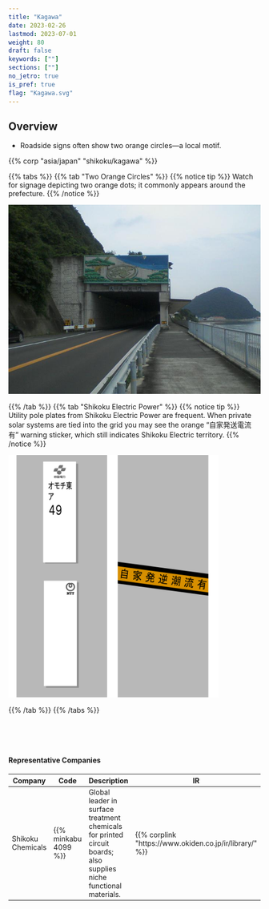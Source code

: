 ```yaml
---
title: "Kagawa"
date: 2023-02-26
lastmod: 2023-07-01
weight: 80
draft: false
keywords: [""]
sections: [""]
no_jetro: true
is_pref: true
flag: "Kagawa.svg"
---
```



<div class="main-desciption country-description">
    <h2 class="section-title">Overview</h2>
    <ul class="rule-list">
        <li>Roadside signs often show two orange circles—a local motif.</li>
    </ul>
    {{% corp "asia/japan" "shikoku/kagawa" %}}
</div>

{{% tabs %}}
{{% tab "Two Orange Circles" %}}
{{% notice tip %}}
Watch for signage depicting two orange dots; it commonly appears around the prefecture.
{{% /notice %}}

<div class="googlemap-if">
<img src="otaki_tunnel_nio.jpg">
</div>

{{% /tab %}}
{{% tab "Shikoku Electric Power" %}}
{{% notice tip %}}
Utility pole plates from Shikoku Electric Power are frequent. When private solar systems are tied into the grid you may see the orange “自家発送電流有” warning sticker, which still indicates Shikoku Electric territory.
{{% /notice %}}

<div class="googlemap-if">
<img src="../../pole/pole-shikoku.png" width="420px">
</div>

{{% /tab %}}
{{% /tabs %}}


<div class="container-corp mt-5" id="corp-desc" style="padding-top:50px">
    <h4 class="mb-4">Representative Companies</h4>
    <table class="table table-striped table-bordered">
        <thead class="table-light">
            <tr>
                <th scope="col" class="col-width-2">Company</th>
                <th scope="col" class="col-width-1">Code</th>
                <th scope="col" class="col-width-7">Description</th>
                <th scope="col" class="col-width-05">IR</th>
                <th scope="col" class="col-width-05">Dividend</th>
            </tr>
        </thead>
        <tbody class="corp-desc">
            <tr>
                <td>Shikoku Chemicals</td>
                <td>{{% minkabu 4099 %}}</td>
                <td>Global leader in surface treatment chemicals for printed circuit boards; also supplies niche functional materials.</td>
                <td>{{% corplink "https://www.okiden.co.jp/ir/library/" %}}</td>
                <td>{{% dividend "tokyo" "4099" %}}</td>
            </tr>
        </tbody>
    </table>
</div>
